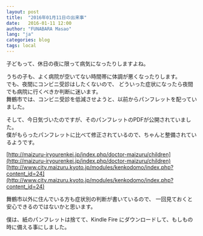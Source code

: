 ```yaml
---
layout: post
title:  "2016年01月11日の出来事"
date:   2016-01-11 12:00
author: "FUNABARA Masao"
lang: "ja"
categories: blog
tags: local
---
```


子どもって、休日の夜に限って病気になったりしますよね。

うちの子も、よく病院が空いてない時間帯に体調が悪くなったりします。  
でも、夜間にコンビニ受診はしたくないので、
どういった症状になったら夜間でも病院に行くべきか判断に迷います。  
舞鶴市では、コンビニ受診を低減させようと、以前からパンフレットを配っていました。

そして、今日気づいたのですが、そのパンフレットのPDFが公開されていました。  
僕がもらったパンフレットに比べて修正されているので、ちゃんと整備されているようです。

[http://maizuru-iryourenkei.jp/index.php/doctor-maizuru/children](http://maizuru-iryourenkei.jp/index.php/doctor-maizuru/children)
[http://www.city.maizuru.kyoto.jp/modules/kenkodomo/index.php?content_id=24](http://www.city.maizuru.kyoto.jp/modules/kenkodomo/index.php?content_id=24)

舞鶴市以外に住んでいる方も症状別の判断が書いているので、
一回見ておくと安心できるのではないかと思います。

僕は、紙のパンフレットは捨てて、Kindle Fire にダウンロードして、もしもの時に備える事にしました。

